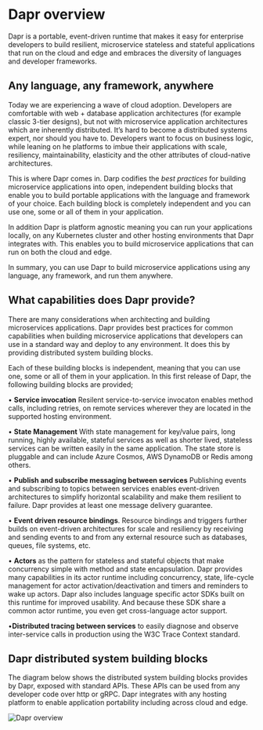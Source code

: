 
# Dapr overview

Dapr is a portable, event-driven runtime that makes it easy for enterprise developers to build resilient, microservice stateless and stateful applications that run on the cloud and edge and embraces the diversity of languages and developer frameworks. 


## Any language, any framework, anywhere

Today we are experiencing a wave of cloud adoption. Developers are comfortable with web + database application architectures (for example classic 3-tier designs), but not with microservice application architectures which are inherently distributed. It’s hard to become a distributed systems expert, nor should you have to. Developers want to focus on business logic, while leaning on he platforms to imbue their applications with scale, resiliency, maintainability, elasticity and the other attributes of cloud-native architectures.

This is where Dapr comes in. Darp codifies the *best practices* for building microservice applications into open, independent building blocks that enable you to build portable applications with the language and framework of your choice. Each building block is completely independent and you can use one, some or all of them in your application.

In addition Dapr is platform agnostic meaning you can run your applications locally, on any Kubernetes cluster and other hosting environments that Dapr integrates with. This enables you to build microservice applications that can run on both the cloud and edge. 

In summary, you can use Dapr to build microservice applications using any language, any framework, and run them anywhere.

## What capabilities does Dapr provide?

There are many considerations when architecting and building microservices applications. Dapr provides best practices for common capabilities when building microservice applications that developers can use in a standard way and deploy to any environment. It does this by providing distributed system building blocks.

Each of these building blocks is independent, meaning that you can use one, some or all of them in your application.  In this first release of Dapr, the following building blocks are provided;

• **Service invocation** Resilent service-to-service invocaton enables method calls, including retries, on remote services wherever they are located in the supported hosting environment.

• **State Management** With state management for key/value pairs, long running, highly available, stateful services as well as shorter lived, stateless services can be written easily in the same application. The state store is pluggable and can include Azure Cosmos, AWS DynamoDB or Redis among  others.

• **Publish and subscribe messaging between services** Publishing events and subscribing to topics between services enables event-driven architectures to simplify horizontal scalability and make them resilient to failure. Dapr provides at least one message delivery guarantee.

• **Event driven resource bindings**. Resource bindings and triggers further builds on event-driven architectures for scale and resiliency by receiving and sending events to and from any external resource such as databases, queues, file systems, etc.

• **Actors** as the pattern for stateless and stateful objects that make concurrency simple with method and state encapsulation. Dapr provides many capabilities in its actor runtime including concurrency, state, life-cycle management for actor activation/deactivation and timers and reminders to wake up actors. Dapr also includes language specific actor SDKs built on this runtime for improved usability. And because these SDK share a common actor runtime, you even get cross-language actor support.  

•**Distributed tracing between services** to easily diagnose and observe inter-service calls in production using the W3C Trace Context standard.

## Dapr distributed system building blocks 

The diagram below shows the distributed system building blocks provides by Dapr, exposed with standard APIs. These APIs can be used from any developer code over http or gRPC. Dapr integrates with any hosting platform to enable application portability including across cloud and edge.

![Dapr overview](images/overview.png)
